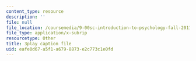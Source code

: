 ```yaml
---
content_type: resource
description: ''
file: null
file_location: /coursemedia/9-00sc-introduction-to-psychology-fall-2011/eafe0d67a5f1a6798873e2c773c1e0fd_SFPPw6sDHEI.srt
file_type: application/x-subrip
resourcetype: Other
title: 3play caption file
uid: eafe0d67-a5f1-a679-8873-e2c773c1e0fd
---
```

